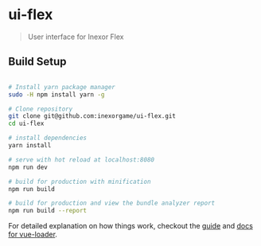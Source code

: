 # ui-flex

> User interface for Inexor Flex

## Build Setup

``` bash

# Install yarn package manager
sudo -H npm install yarn -g

# Clone repository
git clone git@github.com:inexorgame/ui-flex.git
cd ui-flex

# install dependencies
yarn install

# serve with hot reload at localhost:8080
npm run dev

# build for production with minification
npm run build

# build for production and view the bundle analyzer report
npm run build --report
```

For detailed explanation on how things work, checkout the [guide](http://vuejs-templates.github.io/webpack/) and [docs for vue-loader](http://vuejs.github.io/vue-loader).
